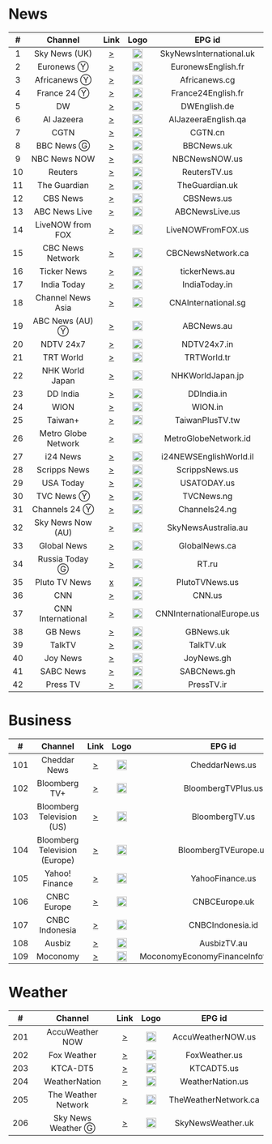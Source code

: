 <h1>News</h1>

| #   | Channel         | Link  | Logo | EPG id |
|:---:|:---------------:|:-----:|:----:|:------:|
| 1  |    Sky News (UK)    |  [>](https://linear417-gb-hls1-prd-ak.cdn.skycdp.com/100e/Content/HLS_001_1080_30/Live/channel(skynews)/index_1080-30.m3u8)  |  <img height="20" src="https://d2n0069hmnqmmx.cloudfront.net/epgdata/1.0/newchanlogos/512/512/skychb1404.png"/>   |  SkyNewsInternational.uk  |
| 2  |      Euronews Ⓨ     |  [>](https://www.youtube.com/euronews/live)  |  <img height="20" src="https://upload.wikimedia.org/wikipedia/commons/thumb/9/9c/Euronews_2022.svg/640px-Euronews_2022.svg.png"/>  |  EuronewsEnglish.fr  |
| 3  |     Africanews Ⓨ    |  [>](https://www.youtube.com/africanews/live)  |  <img height="20" src="https://i.imgur.com/xocvePC.png"/>  |  Africanews.cg  |
| 4  |      France 24 Ⓨ    |  [>](https://www.youtube.com/france24english/live)  |  <img height="20" src="https://i.imgur.com/61MSiq9.png"/>   |  France24English.fr  |
| 5  |         DW          |   [>](https://dwamdstream102.akamaized.net/hls/live/2015525/dwstream102/index.m3u8)  |  <img height="20" src="https://i.imgur.com/A1xzjOI.png"/>  |  DWEnglish.de  |
| 6  |     Al Jazeera      |   [>](https://live-hls-web-aje.getaj.net/AJE/index.m3u8)  |  <img height="20" src="https://i.imgur.com/BB93NQP.png"/>  |  AlJazeeraEnglish.qa |
| 7  |        CGTN         |  [>](https://news.cgtn.com/resource/live/english/cgtn-news.m3u8)  |  <img height="20" src="https://i.imgur.com/fMsJYzl.png"/>  |  CGTN.cn |
| 8  |     BBC News Ⓖ      |  [>](https://vs-cmaf-push-ww-live.akamaized.net/x=4/i=urn:bbc:pips:service:bbc_news_channel_hd/iptv_hd_abr_v1.mpd)  |  <img height="20" src="https://raw.githubusercontent.com/tv-logo/tv-logos/main/countries/united-kingdom/bbc-news-uk.png"/>  |  BBCNews.uk  |
| 9  |    NBC News NOW     |  [>](https://dai2.xumo.com/amagi_hls_data_xumo1212A-xumo-nbcnewsnow/CDN/master.m3u8)  |  <img height="20" src="https://raw.githubusercontent.com/tv-logo/tv-logos/main/countries/united-kingdom/nbc-news-now-uk.png"/>  |  NBCNewsNOW.us |
| 10 |       Reuters       |  [>](https://reuters-reutersnow-1-nl.samsung.wurl.tv/playlist.m3u8)  |  <img height="20" src="https://i.imgur.com/6eQ2nCJ.png"/>  |  ReutersTV.us |
| 11 |    The Guardian     |  [>](https://rakuten-guardian-1-ie.samsung.wurl.tv/playlist.m3u8)  |  <img height="20" src="https://i.imgur.com/o9AYq9V.png"/>  |  TheGuardian.uk |
| 12 |      CBS News       |  [>](https://dai.google.com/linear/hls/event/Sid4xiTQTkCT1SLu6rjUSQ/master.m3u8)  |  <img height="20" src="https://raw.githubusercontent.com/tv-logo/tv-logos/main/countries/united-states/cbs-news-us.png"/>  |  CBSNews.us |
| 13 |    ABC News Live    |  [>](https://lnc-abc-news.tubi.video/index.m3u8)  |  <img height="20" src="https://raw.githubusercontent.com/tv-logo/tv-logos/main/countries/united-states/abc-news-live-hz-us.png"/>  |  ABCNewsLive.us |
| 14 |  LiveNOW from FOX   |  [>](https://lnc-fox-live-now.tubi.video/index.m3u8)  |  <img height="20" src="https://i.imgur.com/1JnyzHv.png"/>  |  LiveNOWFromFOX.us |
| 15 |  CBC News Network   |  [>](https://dai2.xumo.com/amagi_hls_data_xumo1212A-redboxcbcnews/CDN/playlist.m3u8)  |  <img height="20" src="https://i.imgur.com/SjTdhvJ.png"/>  |  CBCNewsNetwork.ca |
| 16 |     Ticker News     |  [>](https://cdn-uw2-prod.tsv2.amagi.tv/linear/amg01486-tickernews-tickernewsweb-ono/playlist.m3u8)  |  <img height="20" src="https://i.imgur.com/z7M0QxV.png"/>   |  tickerNews.au  |
| 17 |     India Today     |  [>](https://indiatodaylive.akamaized.net/hls/live/2014320/indiatoday/indiatodaylive/playlist.m3u8)  |  <img height="20" src="https://i.imgur.com/koFYddE.png"/>  |  IndiaToday.in |
| 18 |  Channel News Asia  |  [>](https://ythls.armelin.one/channel/UC83jt4dlz1Gjl58fzQrrKZg.m3u8)  |  <img height="20" src="https://i.imgur.com/xWglicB.png"/>  |  CNAInternational.sg  |
| 19 |    ABC News (AU) Ⓨ  |  [>](https://www.youtube.com/@abcnewsaustralia/live)  |  <img height="20" src="https://i.imgur.com/BrW7gk8.png"/>  |  ABCNews.au  |
| 20 |      NDTV 24x7      |  [>](https://ythls.armelin.one/channel/UCZFMm1mMw0F81Z37aaEzTUA.m3u8)  |  <img height="20" src="https://raw.githubusercontent.com/tv-logo/tv-logos/main/countries/india/ndtv-24x7-in.png"/>  |  NDTV24x7.in  |
| 21 |      TRT World      |  [>](https://ythls.armelin.one/channel/UC7fWeaHhqgM4Ry-RMpM2YYw.m3u8)  |  <img height="20" src="https://upload.wikimedia.org/wikipedia/commons/thumb/2/27/TRT_World.svg/512px-TRT_World.svg.png"/>  |  TRTWorld.tr  |
| 22 |   NHK World Japan   |  [>](https://ythls.armelin.one/channel/UCSPEjw8F2nQDtmUKPFNF7_A.m3u8)  |  <img height="20" src="https://upload.wikimedia.org/wikipedia/commons/thumb/8/8d/NHK_World-Japan_TV.svg/512px-NHK_World-Japan_TV.svg.png"/>  |  NHKWorldJapan.jp  |
| 23 |      DD India       |  [>](https://ythls.armelin.one/channel/UCGDQNvybfDDeGTf4GtigXaw.m3u8)  |   <img height="20" src="https://i.imgur.com/45uptR8.png"/>  |  DDIndia.in  |
| 24 |        WION         |  [>](https://ythls.armelin.one/channel/UC_gUM8rL-Lrg6O3adPW9K1g.m3u8)  |   <img height="20" src="https://i.imgur.com/Wc5Z3iS.png"/>  |  WION.in  |
| 25 |       Taiwan+       |  [>](https://ythls.armelin.one/channel/UC7c6rvyAZLpKGk8ttVnpnLA.m3u8)  |   <img height="20" src="https://i.imgur.com/SfcZyqm.png"/>   |  TaiwanPlusTV.tw  |
| 26 | Metro Globe Network |  [>](https://edge.medcom.id/live-edge/smil:mgnch.smil/playlist.m3u8)  |   <img height="20" src="https://i.imgur.com/aiiinzg.png"/>  |  MetroGlobeNetwork.id  |
| 27 |      i24 News       |  [>](https://bcovlive-a.akamaihd.net/6e3dd61ac4c34d6f8fb9698b565b9f50/eu-central-1/5377161796001/playlist-all_dvr.m3u8) |  <img height="20" src="https://upload.wikimedia.org/wikipedia/commons/thumb/7/79/LOGO_i24NEWS.png/512px-LOGO_i24NEWS.png"/>  |  i24NEWSEnglishWorld.il   |
| 28 |    Scripps News     |  [>](https://content.uplynk.com/channel/4bb4901b934c4e029fd4c1abfc766c37.m3u8)  |  <img height="20" src="https://i.imgur.com/UfN6aAi.png"/>  |  ScrippsNews.us  |
| 29 |      USA Today      |  [>](https://lnc-usa-today.tubi.video/playlist.m3u8)  |  <img height="20" src="https://i.imgur.com/37K0AZX.png"/>  |  USATODAY.us  |
| 30 |      TVC News Ⓨ    |  [>](https://www.youtube.com/tvcnewsnigeria/live)  |  <img height="20" src="https://i.imgur.com/jaSq18B.png"/>  |  TVCNews.ng  |
| 31 |     Channels 24 Ⓨ  |  [>](https://www.youtube.com/channelstelevision/live)  |  <img height="20" src="https://upload.wikimedia.org/wikipedia/en/7/76/Channels_TV.jpg"/>  |  Channels24.ng  |
| 32 |  Sky News Now (AU)  |  [>](https://i.mjh.nz/sky-news-now.m3u8)  |  <img height="20" src="https://upload.wikimedia.org/wikipedia/en/thumb/1/10/Sky_News_Australia_logo_-_2019.svg/512px-Sky_News_Australia_logo_-_2019.svg.png"/> |  SkyNewsAustralia.au  |
| 33 |     Global News     |  [>](https://live.corusdigitaldev.com/groupd/live/49a91e7f-1023-430f-8d66-561055f3d0f7/live.isml/.m3u8)  |  <img height="20" src="https://i.imgur.com/xk1QOhW.png"/>  |  GlobalNews.ca  |
| 34 |   Russia Today Ⓖ    |  [>](https://rt-glb.rttv.com/live/rtnews/playlist.m3u8)  |  <img height="20" src="https://upload.wikimedia.org/wikipedia/commons/thumb/a/a0/Russia-today-logo.svg/512px-Russia-today-logo.svg.png"/>  |  RT.ru  |
| 35 |    Pluto TV News    |  [x]() | <img height="20" src="https://i.imgur.com/JdqA4r9.png"/>  |  PlutoTVNews.us |
| 36 |         CNN         |  [>](https://raw.githubusercontent.com/Alstruit/adaptive-streams/alstruit-10_23_us/streams/us/CNNUSA.us.m3u8)  |  <img height="20" src="https://raw.githubusercontent.com/tv-logo/tv-logos/main/countries/united-states/cnn-us.png"/>  |  CNN.us  |
| 37 |  CNN International  |  [>](https://turnerlive.warnermediacdn.com/hls/live/586495/cnngo/cnn_slate/VIDEO_0_3564000.m3u8)  |  <img height="20" src="https://raw.githubusercontent.com/tv-logo/tv-logos/main/countries/united-states/cnn-us.png"/>  |  CNNInternationalEurope.us |
| 38 |       GB News       |  [>](https://ythls.armelin.one/channel/UC0vn8ISa4LKMunLbzaXLnOQ.m3u8)  |  <img height="20" src="https://upload.wikimedia.org/wikipedia/en/thumb/3/35/GB_News_Logo.svg/512px-GB_News_Logo.svg.png"/>  |  GBNews.uk  |
| 39 |       TalkTV        |  [>](https://live-talktv-ssai.simplestreamcdn.com/v1/master/82267e84b9e5053b3fd0ade12cb1a146df74169a/talktv-live/index.m3u8)  |  <img height="20" src="https://i.imgur.com/KxHWpQB.png"/>  |  TalkTV.uk |
| 40 |      Joy News       |  [>](https://ythls.armelin.one/channel/UChd1DEecCRlxaa0-hvPACCw.m3u8)  |  <img height="20" src="https://i.imgur.com/kGuMNmR.png"/>  |  JoyNews.gh  |
| 41 |      SABC News      |  [>](https://sabconetanw.cdn.mangomolo.com/news/smil:news.stream.smil/chunklist_b250000_t64MjQwcA==.m3u8)  | <img height="20" src="https://i.imgur.com/H9q3Q9d.png"/>  |  SABCNews.gh  |
| 42 |      Press TV       |  [>](https://live.presstv.ir/hls/presstv.m3u8)  |  <img height="20" src="https://i.imgur.com/X3YP2Gg.png"/>  | PressTV.ir  |


<h1>Business</h1>

|  #  |            Channel            |                               Link                                |                                                      Logo                                                      |       EPG id       |
|:---:|:-----------------------------:|:-----------------------------------------------------------------:|:--------------------------------------------------------------------------------------------------------------:|:------------------:|
| 101 |         Cheddar News          |          [>](https://dbrb49pjoymg4.cloudfront.net/10001/99991220/hls/index.m3u8?ads.xumo_channelId=99991220&ads._fw_ifa_type=dpid&ads._fw_did=43135081-0e2e-2a3f-b10c-4ade81d0e829&ads.amznappId=[AMZN_APP_ID]&ads.lat=[LAT]&ads.lon=[LON]&ads.os=[OS]&ads.osv=[OS_VERSION]&ads.asnw=&ads.caid=Cheddar&ads.csid=xumo_desktopweb_cheddar_ssai&ads._fw_is_lat=0&ads._fw_us_privacy=1YNN&ads._fw_coppa=0&ads.genre=News&ads._fw_content_category=IAB12&ads._fw_content_language=en&ads._fw_content_genre=News&ads._fw_content_rating=TV-PG&ads.xumo_contentId=161&ads.xumo_contentName=Cheddar&ads.xumo_providerId=161&ads.xumo_providerName=Cheddar&ads._fw_deviceMake=&ads._fw_device_model=&ads.channelId=99991220&ads.xumo_platform=desktopweb&ads.site_id=26840&ads.appName=xumo&ads.appVersion=2.18.0&ads._fw_app_bundle=&ads._fw_app_store_url=&ads.site_name=XumoPlay&ads.site_page=https%253A%252F%252Fplay.xumo.com)           |                            <img height="20" src="https://i.imgur.com/tuP9GW8.png"/>                            |   CheddarNews.us   |
| 102 |         Bloomberg TV+         | [>](https://bloomberg.com/media-manifest/streams/phoenix-us.m3u8) |                            <img height="20" src="https://i.imgur.com/xGlToly.png"/>                            | BloombergTVPlus.us |
| 103 |   Bloomberg Television (US)   |       [>](https://bloomberg.com/media-manifest/streams/us.m3u8)       |           <img height="20" src="https://i.imgur.com/OuogLHx.png"/>           |  BloombergTV.us  |
| 104 | Bloomberg Television (Europe) |       [>](https://bloomberg.com/media-manifest/streams/eu.m3u8)       |           <img height="20" src="https://i.imgur.com/OuogLHx.png"/>           |  BloombergTVEurope.uk  |
| 105 |        Yahoo! Finance         |     [>](https://d1ewctnvcwvvvu.cloudfront.net/playlist.m3u8)      |                            <img height="20" src="https://i.imgur.com/43oHsHL.png"/>                            |  YahooFinance.us   |
| 106 |          CNBC Europe          |       [>](https://amg01079-nbcuuk-amg01079c1-samsung-es-1261.playouts.now.amagi.tv/playlist/amg01079-nbcuukfast-cnbcpe-samsunges/playlist.m3u8)       |           <img height="20" src="https://d2n0069hmnqmmx.cloudfront.net/epgdata/1.0/newchanlogos/512/512/skychb1088.png"/>           |    CNBCEurope.uk     |
| 107 |        CNBC Indonesia         |       [>](https://live.cnbcindonesia.com/livecnbc/smil:cnbctv.smil/master.m3u8)       |           <img height="20" src="https://i.imgur.com/bUfeG7Y.png"/>           |    CNBCIndonesia.id     |
| 108 |            Ausbiz             |       [>](https://d9quh89lh7dtw.cloudfront.net/public-output/index.m3u8)       |           <img height="20" src="https://i.imgur.com/8vGGdB0.png"/>           |   AusbizTV.au   |
| 109 |           Moconomy            |       [>](https://amogonetworx-moconomy-2-us.tcl.wurl.tv/playlist.m3u8)       |           <img height="20" src="https://i.imgur.com/GvqbLZB.png"/>           |  MoconomyEconomyFinanceInfotainment.us  |

<h1>Weather</h1>

| #   | Channel         | Link  | Logo | EPG id |
|:---:|:---------------:|:-----:|:----:|:------:|
| 201 | AccuWeather NOW |  [>](https://cdn-ue1-prod.tsv2.amagi.tv/linear/amg00684-accuweather-accuweather-plex/playlist.m3u8)  |  <img height="20" src="https://i.imgur.com/M8wbVYK.png"/>  |  AccuWeatherNOW.us |
| 202 |   Fox Weather   |  [>](https://lnc-fox-weather.tubi.video/index.m3u8)  |  <img height="20" src="https://upload.wikimedia.org/wikipedia/commons/thumb/b/b9/Fox_Weather_logo.svg/512px-Fox_Weather_logo.svg.png"/>  |  FoxWeather.us  |
| 203 |    KTCA-DT5     |  [>](https://api.new.livestream.com/accounts/12638076/events/8488790/live.m3u8)  |  <img height="20" src="https://upload.wikimedia.org/wikipedia/en/b/be/Twin_Cities_Public_Television_logo_%28PBS%29.png"/>  |  KTCADT5.us  |
| 204 |    WeatherNation    | [>](http://cfd-v4-service-channel-stitcher-use1-1.prd.pluto.tv/stitch/hls/channel/5d2cb7ac552e3773bc48982e/master.m3u8?appName=web&appVersion=unknown&clientTime=0&deviceDNT=0&deviceId=6c2d1028-30d3-11ef-9cf5-e9ddff8ff496&deviceMake=Chrome&deviceModel=web&deviceType=web&deviceVersion=unknown&includeExtendedEvents=false&serverSideAds=false&sid=dcca8395-396e-4be0-9049-564f29c5ac9b) | <img height="20" src="https://upload.wikimedia.org/wikipedia/commons/thumb/d/de/WeatherNation_Logo.svg/512px-WeatherNation_Logo.svg.png"/> | WeatherNation.us  |
| 205 | The Weather Network | [>](https://d3f6rv2ihfj09x.cloudfront.net/v1/master/3722c60a815c199d9c0ef36c5b73da68a62b09d1/cc-4l4ssesb90374-ssai-prd/playlist.m3u8?ads.device_did=%7BPSID%7D&ads.device_dnt=%7BTARGETOPT%7D&ads.app_domain=%7BAPP_DOMAIN%7D&ads.app_name=%7BAPP_NAME%7D) | <img height="20" src="https://upload.wikimedia.org/wikipedia/en/thumb/b/bf/TWN_Logo_2011.svg/2560px-TWN_Logo_2011.svg.png"/> | TheWeatherNetwork.ca  |
| 206 |  Sky News Weather Ⓖ  | [>](https://distro001-gb-hls1-prd.delivery.skycdp.com/easel_cdn/ngrp:weather_loop.stream_all/playlist.m3u8) | <img height="20" src="https://pbs.twimg.com/profile_images/1604994875459518464/lGt2wEqM_400x400.jpg"/> | SkyNewsWeather.uk  |


